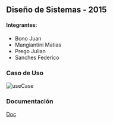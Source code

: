 ## Diseño de Sistemas - 2015

#### Integrantes:
* Bono Juan
* Mangiantini Matias
* Prego Julian 
* Sanches Federico

### Caso de Uso

![useCase](http://i.imgur.com/S1eQEUv.jpg)

### Documentación
[Doc](https://docs.google.com/document/d/1zVLNdjBmkQjNGp4PjBjGRkJ8egceWugN9IgNnC1OJJg/edit?usp=sharing)
